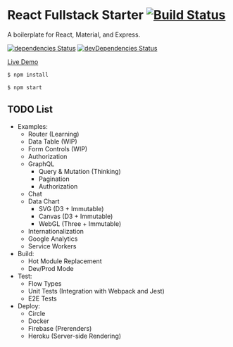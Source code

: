 # React Fullstack Starter [![Build Status](https://circleci.com/gh/Shyam-Chen/React-Fullstack-Starter.png)](https://circleci.com/gh/Shyam-Chen/React-Fullstack-Starter)

A boilerplate for React, Material, and Express.

[![dependencies Status](https://david-dm.org/Shyam-Chen/React-Fullstack-Starter/status.svg)](https://david-dm.org/Shyam-Chen/React-Fullstack-Starter)
[![devDependencies Status](https://david-dm.org/Shyam-Chen/React-Fullstack-Starter/dev-status.svg)](https://david-dm.org/Shyam-Chen/React-Fullstack-Starter?type=dev)

[Live Demo](https://react-by-example.firebaseapp.com/)

```bash
$ npm install
```

```bash
$ npm start
```

## TODO List

* Examples:
  * Router (Learning)
  * Data Table (WIP)
  * Form Controls (WIP)
  * Authorization
  * GraphQL
    * Query & Mutation (Thinking)
    * Pagination
    * Authorization
  * Chat
  * Data Chart
    * SVG (D3 + Immutable)
    * Canvas (D3 + Immutable)
    * WebGL (Three + Immutable)
  * Internationalization
  * Google Analytics
  * Service Workers
* Build:
  * Hot Module Replacement
  * Dev/Prod Mode
* Test:
  * Flow Types
  * Unit Tests (Integration with Webpack and Jest)
  * E2E Tests
* Deploy:
  * Circle
  * Docker
  * Firebase (Prerenders)
  * Heroku (Server-side Rendering)
